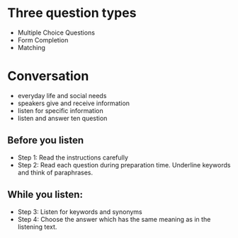 # Three question types

* Multiple Choice Questions
* Form Completion
* Matching

# Conversation

* everyday life and social needs
* speakers give and receive information
* listen for specific information
* listen and answer ten question

## Before you listen

* Step 1: Read the instructions carefully
* Step 2: Read each question during preparation time. Underline keywords and think of paraphrases.

## While you listen:

* Step 3: Listen for keywords and synonyms
* Step 4: Choose the answer which has the same meaning as in the listening text. 
